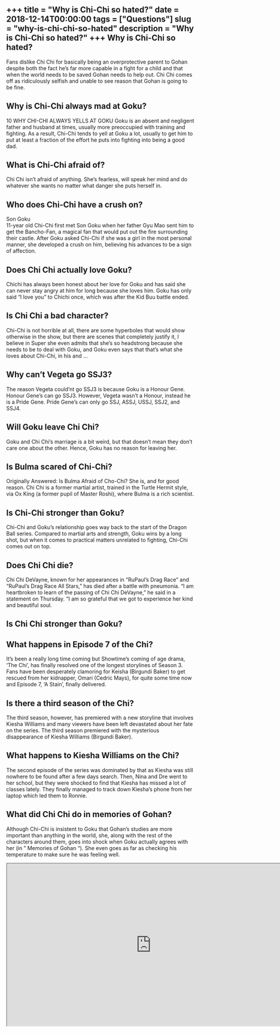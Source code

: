 +++
title = "Why is Chi-Chi so hated?"
date = 2018-12-14T00:00:00
tags = ["Questions"]
slug = "why-is-chi-chi-so-hated"
description = "Why is Chi-Chi so hated?"
+++
Why is Chi-Chi so hated?
------------------------

Fans dislike Chi Chi for basically being an overprotective parent to Gohan despite both the fact he’s far more capable in a fight for a child and that when the world needs to be saved Gohan needs to help out. Chi Chi comes off as ridiculously selfish and unable to see reason that Gohan is going to be fine.

Why is Chi-Chi always mad at Goku?
----------------------------------

10 WHY CHI-CHI ALWAYS YELLS AT GOKU Goku is an absent and negligent father and husband at times, usually more preoccupied with training and fighting. As a result, Chi-Chi tends to yell at Goku a lot, usually to get him to put at least a fraction of the effort he puts into fighting into being a good dad.

What is Chi-Chi afraid of?
--------------------------

Chi Chi isn’t afraid of anything. She’s fearless, will speak her mind and do whatever she wants no matter what danger she puts herself in.

Who does Chi-Chi have a crush on?
---------------------------------

Son Goku  
11-year old Chi-Chi first met Son Goku when her father Gyu Mao sent him to get the Bancho-Fan, a magical fan that would put out the fire surrounding their castle. After Goku asked Chi-Chi if she was a girl in the most personal manner, she developed a crush on him, believing his advances to be a sign of affection.

Does Chi Chi actually love Goku?
--------------------------------

Chichi has always been honest about her love for Goku and has said she can never stay angry at him for long because she loves him. Goku has only said “I love you” to Chichi once, which was after the Kid Buu battle ended.

Is Chi Chi a bad character?
---------------------------

Chi-Chi is not horrible at all, there are some hyperboles that would show otherwise in the show, but there are scenes that completely justify it, I believe in Super she even admits that she’s so headstrong because she needs to be to deal with Goku, and Goku even says that that’s what she loves about Chi-Chi, in his and …

Why can’t Vegeta go SSJ3?
-------------------------

The reason Vegeta could’nt go SSJ3 is because Goku is a Honour Gene. Honour Gene’s can go SSJ3. However, Vegeta wasn’t a Honour, instead he is a Pride Gene. Pride Gene’s can only go SSJ, ASSJ, USSJ, SSJ2, and SSJ4.

Will Goku leave Chi Chi?
------------------------

Goku and Chi Chi’s marriage is a bit weird, but that doesn’t mean they don’t care one about the other. Hence, Goku has no reason for leaving her.

Is Bulma scared of Chi-Chi?
---------------------------

Originally Answered: Is Bulma Afraid of Cho-Chi? She is, and for good reason. Chi Chi is a former martial artist, trained in the Turtle Hermit style, via Ox King (a former pupil of Master Roshi), where Bulma is a rich scientist.

Is Chi-Chi stronger than Goku?
------------------------------

Chi-Chi and Goku’s relationship goes way back to the start of the Dragon Ball series. Compared to martial arts and strength, Goku wins by a long shot, but when it comes to practical matters unrelated to fighting, Chi-Chi comes out on top.

Does Chi Chi die?
-----------------

Chi Chi DeVayne, known for her appearances in “RuPaul’s Drag Race” and “RuPaul’s Drag Race All Stars,” has died after a battle with pneumonia. “I am heartbroken to learn of the passing of Chi Chi DeVayne,” he said in a statement on Thursday. “I am so grateful that we got to experience her kind and beautiful soul.

Is Chi Chi stronger than Goku?
------------------------------

What happens in Episode 7 of the Chi?
-------------------------------------

It’s been a really long time coming but Showtime’s coming of age drama, ‘The Chi’, has finally resolved one of the longest storylines of Season 3. Fans have been desperately clamoring for Keisha (Birgundi Baker) to get rescued from her kidnapper, Omari (Cedric Mays), for quite some time now and Episode 7, ‘A Stain’, finally delivered.

Is there a third season of the Chi?
-----------------------------------

The third season, however, has premiered with a new storyline that involves Kiesha Williams and many viewers have been left devastated about her fate on the series. The third season premiered with the mysterious disappearance of Kiesha Williams (Birgundi Baker).

What happens to Kiesha Williams on the Chi?
-------------------------------------------

The second episode of the series was dominated by that as Kiesha was still nowhere to be found after a few days search. Then, Nina and Dre went to her school, but they were shocked to find that Kiesha has missed a lot of classes lately. They finally managed to track down Kiesha’s phone from her laptop which led them to Ronnie.

What did Chi Chi do in memories of Gohan?
-----------------------------------------

Although Chi-Chi is insistent to Goku that Gohan’s studies are more important than anything in the world, she, along with the rest of the characters around them, goes into shock when Goku actually agrees with her (in ” Memories of Gohan “). She even goes as far as checking his temperature to make sure he was feeling well.

<iframe allow="accelerometer; autoplay; clipboard-write; encrypted-media; gyroscope; picture-in-picture" allowfullscreen="" class="__youtube_prefs__  epyt-is-override  no-lazyload" data-no-lazy="1" data-origheight="433" data-origwidth="770" data-skipgform_ajax_framebjll="" height="433" id="_ytid_63227" loading="lazy" src="https://www.youtube.com/embed/chXsLtHqfdM?enablejsapi=1&autoplay=0&cc_load_policy=0&cc_lang_pref=&iv_load_policy=1&loop=0&modestbranding=0&rel=1&fs=1&playsinline=0&autohide=2&theme=dark&color=red&controls=1&" title="YouTube player" width="770"></iframe>